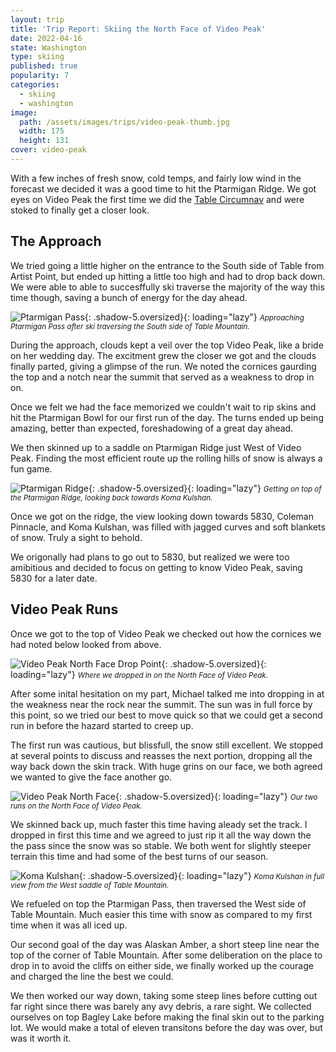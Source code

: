 ```yaml
---
layout: trip
title: 'Trip Report: Skiing the North Face of Video Peak'
date: 2022-04-16
state: Washington
type: skiing
published: true
popularity: 7
categories:
  - skiing
  - washington
image:
  path: /assets/images/trips/video-peak-thumb.jpg
  width: 175
  height: 131
cover: video-peak
---
```


With a few inches of fresh snow, cold temps, and fairly low wind in the
forecast we decided it was a good time to hit the Ptarmigan Ridge. We got eyes
on Video Peak the first time we did the [Table
Circumnav](/trips/table-mountain-circumnav.html) and were stoked to finally get
a closer look.

## The Approach

We tried going a little higher on the entrance to the South side of Table from
Artist Point, but ended up hitting a little too high and had to drop back down.
We were able to able to succesffully ski traverse the majority of the way this
time though, saving a bunch of energy for the day ahead.

![Ptarmigan Pass](/assets/images/trips/video-peak-ptarmigan-pass.jpg "Ptarmigan Pass"){: .shadow-5.oversized}{: loading="lazy"} <small><i>Approaching Ptarmigan Pass after ski traversing the South side of Table Mountain.</i></small>

During the approach, clouds kept a veil over the top Video Peak, like a bride
on her wedding day. The excitment grew the closer we got and the clouds finally
parted, giving a glimpse of the run. We noted the cornices gaurding the top and
a notch near the summit that served as a weakness to drop in on.

Once we felt we had the face memorized we couldn't wait to rip skins and hit
the Ptarmigan Bowl for our first run of the day. The turns ended up being
amazing, better than expected, foreshadowing of a great day ahead.

We then skinned up to a saddle on Ptarmigan Ridge just West of Video Peak.
Finding the most efficient route up the rolling hills of snow is always a fun
game.

![Ptarmigan Ridge](/assets/images/trips/video-peak-ptarmigan-ridge.jpg "Ptarmigan Ridge"){: .shadow-5.oversized}{: loading="lazy"} <small><i>Getting on top of the Ptarmigan Ridge, looking back towards Koma Kulshan.</i></small>

Once we got on the ridge, the view looking down towards 5830, Coleman Pinnacle,
and Koma Kulshan, was filled with jagged curves and soft blankets of snow.
Truly a sight to behold.

We origonally had plans to go out to 5830, but realized we were too amibitious
and decided to focus on getting to know Video Peak, saving 5830 for a later
date.

## Video Peak Runs

Once we got to the top of Video Peak we checked out how the cornices we had
noted below looked from above.

![Video Peak North Face Drop Point](/assets/images/trips/video-peak-drop-point.jpg "Video Peak North Face Drop Point"){: .shadow-5.oversized}{: loading="lazy"} <small><i>Where we dropped in on the North Face of Video Peak.</i></small>

After some inital hesitation on my part, Michael talked me into dropping in at
the weakness near the rock near the summit. The sun was in full force by this
point, so we tried our best to move quick so that we could get a second run in
before the hazard started to creep up.

The first run was cautious, but blissfull, the snow still excellent. We stopped
at several points to discuss and reasses the next portion, dropping all the
way back down the skin track. With huge grins on our face, we both agreed we
wanted to give the face another go.

![Video Peak North Face](/assets/images/trips/video-peak-north-face.jpg "Video Peak North Face"){: .shadow-5.oversized}{: loading="lazy"} <small><i>Our two runs on the North Face of Video Peak.</i></small>

We skinned back up, much faster this time having aleady set the track. I
dropped in first this time and we agreed to just rip it all the way down the
the pass since the snow was so stable. We both went for slightly steeper
terrain this time and had some of the best turns of our season.

![Koma Kulshan](/assets/images/trips/video-peak-mt-baker.jpg "Mount Baker"){: .shadow-5.oversized}{: loading="lazy"} <small><i>Koma Kulshan in full view from the West saddle of Table Mountain.</i></small>

We refueled on top the Ptarmigan Pass, then traversed the West side of Table
Mountain. Much easier this time with snow as compared to my first time when it
was all iced up.

Our second goal of the day was Alaskan Amber, a short steep line near the top
of the corner of Table Mountain. After some deliberation on the place to drop
in to avoid the cliffs on either side, we finally worked up the courage and
charged the line the best we could.

We then worked our way down, taking some steep lines before cutting out far
right since there was barely any avy debris, a rare sight. We collected
ourselves on top Bagley Lake before making the final skin out to the parking
lot. We would make a total of eleven transitons before the day was over, but
was it worth it.
